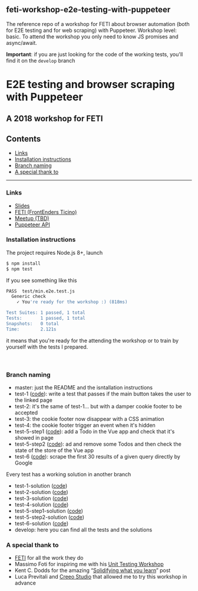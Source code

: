 ## feti-workshop-e2e-testing-with-puppeteer
The reference repo of a workshop for FETI about browser automation (both for E2E testing and for web scraping) with Puppeteer. Workshop level: basic.
To attend the workshop you only need to know JS promises and async/await.

**Important**: if you are just looking for the code of the working tests, you'll find it on the  ```develop``` branch

# E2E testing and browser scraping with Puppeteer
## A 2018 workshop for FETI

## Contents

- [Links](#links)
- [Installation instructions](#installation-instructions)
- [Branch naming](#branch-naming)
- [A special thank to](#a-special-thank-to)

---

### Links

- [Slides](https://slides.com/noriste/e2e-testing-workshop-feti)
- [FETI (FrontEnders Ticino)](http://www.frontenders.ch/)
- [Meetup (TBD)](http://www.frontenders.ch/eventi-passati.html)
- [Puppeteer API](https://github.com/GoogleChrome/puppeteer/blob/master/docs/api.md)

### Installation instructions

The project requires Node.js 8+, launch

```bash
$ npm install
$ npm test
```

If you see something like this
```bash
PASS  test/min.e2e.test.js
  Generic check
    ✓ You're ready for the workshop :) (818ms)

Test Suites: 1 passed, 1 total
Tests:       1 passed, 1 total
Snapshots:   0 total
Time:        2.121s
```
it means that you're ready for the attending the workshop or to train by yourself with the tests I prepared.
<br />
<br />
<br />

### Branch naming

- master: just the README and the isntallation instructions
- test-1 ([code](https://github.com/NoriSte/feti-workshop-e2e-testing-with-puppeteer/blob/test-1/test/test-1.e2e.test.js#L22)): write a test that passes if the main button takes the user to the linked page
- test-2: it's the same of test-1... but with a damper cookie footer to be accepted
- test-3: the cookie footer now disappear with a CSS animation
- test-4: the cookie footer trigger an event when it's hidden
- test-5-step1 ([code](https://github.com/NoriSte/feti-workshop-e2e-testing-with-puppeteer/blob/test-5-step1/test/test-5.e2e.test.js#L35)): add a Todo in the Vue app and check that it's showed in page
- test-5-step2 ([code](https://github.com/NoriSte/feti-workshop-e2e-testing-with-puppeteer/blob/test-5-step2/test/test-5.e2e.test.js#L62)): ad and remove some Todos and then check the state of the store of the Vue app
- test-6 ([code](https://github.com/NoriSte/feti-workshop-e2e-testing-with-puppeteer/blob/test-6/scrape-google-test-6.js#L28)): scrape the first 30 results of a given query directly by Google

Every test has a working solution in another branch
- test-1-solution ([code](https://github.com/NoriSte/feti-workshop-e2e-testing-with-puppeteer/blob/test-1-solution/test/test-1.e2e.test.js#L22))
- test-2-solution ([code](https://github.com/NoriSte/feti-workshop-e2e-testing-with-puppeteer/blob/test-2-solution/test/test-2.e2e.test.js#L24))
- test-3-solution ([code](https://github.com/NoriSte/feti-workshop-e2e-testing-with-puppeteer/blob/test-3-solution/test/test-3.e2e.test.js#L30))
- test-4-solution ([code](https://github.com/NoriSte/feti-workshop-e2e-testing-with-puppeteer/blob/test-4-solution/test/test-4.e2e.test.js#L31))
- test-5-step1-solution ([code](https://github.com/NoriSte/feti-workshop-e2e-testing-with-puppeteer/blob/test-5-step1-solution/test/test-5.e2e.test.js#L39))
- test-5-step2-solution ([code](https://github.com/NoriSte/feti-workshop-e2e-testing-with-puppeteer/blob/test-5-step2-solution/test/test-5.e2e.test.js#L62))
- test-6-solution ([code](https://github.com/NoriSte/feti-workshop-e2e-testing-with-puppeteer/blob/test-6-solution/scrape-google-test-6.js#L24))
- develop: here you can find all the tests and the solutions

### A special thank to

- [FETI](http://www.frontenders.ch/) for all the work they do
- Massimo Foti for inspiring me with his [Unit Testing Workshop](https://www.meetup.com/it-IT/FrontEnders-Ticino/events/245384423/)
- Kent C. Dodds for the amazing “[Solidifying what you learn](https://blog.kentcdodds.com/solidifying-what-you-learn-6650258c84be)” post
- Luca Previtali and [Creeo Studio](http://creeostudio.it/) that allowed me to try this workshop in advance
